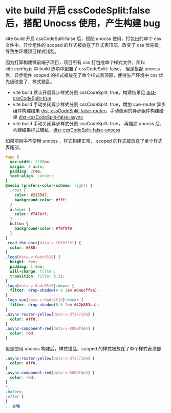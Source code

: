 # vite build 开启 cssCodeSplit:false 后，搭配 Unocss 使用，产生构建 bug

vite build 开启 cssCodeSplit:false 后，搭配 unocss 使用，打包出的单个 css 文件中，异步组件的 scoped 的样式被放在了样式表顶部，改变了 css 优先级，导致生环境项目样式错乱。

因为打算构建微前端子项目，项目所有 css 打包成单个样式文件，所以 vite.config.js 中 build 选项中配置了 cssCodeSplit: false。
但是搭配 unocss 后，异步组件 scoped 的样式被放在了单个样式表顶部，使得生产环境中 css 优先级改变了，样式错乱。

- vite build 默认开启异步样式分割 cssCodeSplit: true。构建结果见 [dist-cssCodeSplit-true](./dist-cssCodeSplit-true/)
- vite build 手动关闭异步样式分割 cssCodeSplit: true，增加 vue-router 异步组件构建结果 [dist-cssCodeSplit-false-router](./dist-cssCodeSplit-false-router/)。手动调用的异步组件构建结果 [dist-cssCodeSplit-false-async](./dist-cssCodeSplit-false-async/)
- vite build 手动关闭异步样式分割 cssCodeSplit: true， 再描述 unocss 后，构建结果样式错乱，[dist-cssCodeSplit-false-unocss](./dist-cssCodeSplit-false-unocss/)

如果项目中不使用 unocss ，样式构建正常， scoped 的样式被放在了单个样式表尾部。

```css
#app {
  max-width: 1280px;
  margin: 0 auto;
  padding: 2rem;
  text-align: center;
}
@media (prefers-color-scheme: light) {
  :root {
    color: #213547;
    background-color: #fff;
  }
  a:hover {
    color: #747bff;
  }
  button {
    background-color: #f9f9f9;
  }
}
.read-the-docs[data-v-f01b5731] {
  color: #888;
}
.logo[data-v-0adc6510] {
  height: 6em;
  padding: 1.5em;
  will-change: filter;
  transition: filter 0.3s;
}
.logo[data-v-0adc6510]:hover {
  filter: drop-shadow(0 0 2em #646cffaa);
}
.logo.vue[data-v-0adc6510]:hover {
  filter: drop-shadow(0 0 2em #42b883aa);
}
.async-router-yellow[data-v-dfa771b6] {
  color: #ff0;
}
.async-component-red[data-v-8080fde4] {
  color: red;
}
```

但是使用 unocss 构建后，样式错乱，scoped 的样式被放在了单个样式表顶部

```css
.async-router-yellow[data-v-dfa771b6] {
  color: #ff0;
}
.async-component-red[data-v-8080fde4] {
  color: red;
}
*,
:before,
:after {
}
...省略
```
